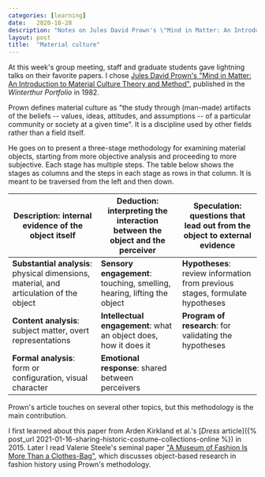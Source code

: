 ```yaml
---
categories: [learning]
date:   2020-10-28
description: "Notes on Jules David Prown's \"Mind in Matter: An Introduction to Material Culture Theory and Method\""
layout: post
title:  "Material culture"
---
```


At this week's group meeting, staff and graduate students gave lightning talks on their favorite papers. I chose [Jules David Prown's "Mind in Matter: An Introduction to Material Culture Theory and Method"](https://www.jstor.org/stable/1180761?seq=1), published in the _Winterthur Portfolio_ in 1982.

Prown defines material culture as "the study through (man-made) artifacts of the beliefs -- values, ideas, attitudes, and assumptions -- of a particular community or society at a given time". It is a discipline used by other fields rather than a field itself.

He goes on to present a three-stage methodology for examining material objects, starting from more objective analysis and proceeding to more subjective. Each stage has multiple steps. The table below shows the stages as columns and the steps in each stage as rows in that column. It is meant to be traversed from the left and then down.

| Description: internal evidence of the object itself | Deduction: interpreting the interaction between the object and the perceiver | Speculation: questions that lead out from the object to external evidence |
| --- | --- | --- |
| **Substantial analysis**: physical dimensions, material, and articulation of the object | **Sensory engagement**: touching, smelling, hearing, lifting the object | **Hypotheses**: review information from previous stages, formulate hypotheses |
| **Content analysis**: subject matter, overt representations | **Intellectual engagement**: what an object does, how it does it | **Program of research**: for validating the hypotheses |
| **Formal analysis**: form or configuration, visual character | **Emotional response**: shared between perceivers |

Prown's article touches on several other topics, but this methodology is the main contribution.

I first learned about this paper from Arden Kirkland et al.'s [_Dress_ article]({% post_url 2021-01-16-sharing-historic-costume-collections-online %}) in 2015. Later I read Valerie Steele's seminal paper ["A Museum of Fashion Is More Than a Clothes-Bag"](https://www.tandfonline.com/doi/abs/10.2752/136270498779476109), which discusses object-based research in fashion history using Prown's methodology.